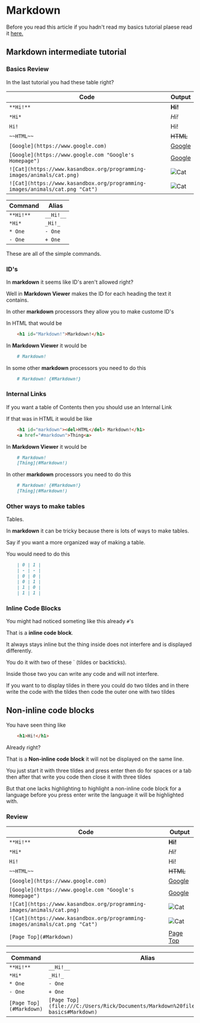 # Markdown

Before you read this article if you hadn't read my basics tutorial plaese read it [here.](file:///C:/Users/Rick/Documents/Markdown%20files/Markdown%20basics.md)

## Markdown intermediate tutorial

### Basics Review

In the last tutorial you had these table right?

Code | Output
---- | ------
`**Hi!**` | **Hi!**
`*Hi*` | *Hi!*
`Hi!` | Hi!
`~~HTML~~` | ~~HTML~~
`[Google](https://www.google.com)` | [Google](https://www.google.com)
`[Google](https://www.google.com "Google's Homepage")` | [Google](https://www.google.com "Google's Homepage")
`![Cat](https://www.kasandbox.org/programming-images/animals/cat.png)` | ![Cat](https://www.kasandbox.org/programming-images/animals/cat.png)
`![Cat](https://www.kasandbox.org/programming-images/animals/cat.png "Cat")` | ![Cat](https://www.kasandbox.org/programming-images/animals/cat.png "Cat")

Command | Alias
------- | -----
`**Hi!**` | `__Hi!__`
`*Hi*` | `_Hi!_`
`* One` | `- One`
`- One` | `+ One`

These are all of the simple commands.

### ID's

In **markdown** it seems like ID's aren't allowed right?

Well in **Markdown Viewer** makes the ID for each heading the text it contains.

In other **markdown** processors they allow you to make custome ID's

In HTML that would be

```html
    <h1 id="Markdown!">Markdown!</h1>
```

In **Markdown Viewer** it would be

```markdown
    # Markdown!
```

In some other **markdown** processors you need to do this

```markdown
    # Markdown! {#Markdown!}
```

### Internal Links

If you want a table of Contents then you should use an Internal Link

If that was in HTML it would be like

```html
    <h1 id="markdown"><del>HTML</del> Markdown!</h1>
    <a href="#markdown">Thing<a>
```

In **Markdown Viewer** it would be

```markdown
    # Markdown!
    [Thing](#Markdown!)
```

In other **markdown** processors you need to do this

```markdown
    # Markdown! {#Markdown!}
    [Thing](#Markdown!)
```

### Other ways to make tables

Tables.

In **markdown** it can be tricky because there is lots of ways to make tables.

Say if you want a more organized way of making a table.

You would need to do this

```markdown
    | 0 | 1 |
    | - | - |
    | 0 | 0 |
    | 0 | 1 |
    | 1 | 0 |
    | 1 | 1 |
```

### Inline Code Blocks

You might had noticed someting like this already `#`'s

That is a **inline code block**.

It always stays inline but the thing inside does not interfere and is displayed differently.

You do it with two of these ` (tildes or backticks).

Inside those two you can write any code and will not interfere.

If you want to to display tildes in there you could do two tildes and in there write the code with the tildes then code the outer one with two tildes

## Non-inline code blocks

You have seen thing like

```html
    <h1>Hi!</h1>
```

Already right?

That is a **Non-inline code block** it will not be displayed on the same line.

You just start it with three tildes and press enter then do for spaces or a tab then after that write you code then close it with three tildes

But that one lacks highlighting to highlight a non-inline code block for a language before you press enter write the language it will be highlighted with.

### Review

Code | Output
---- | ------
`**Hi!**` | **Hi!**
`*Hi*` | *Hi!*
`Hi!` | Hi!
`~~HTML~~` | ~~HTML~~
`[Google](https://www.google.com)` | [Google](https://www.google.com)
`[Google](https://www.google.com "Google's Homepage")` | [Google](https://www.google.com "Google's Homepage")
`![Cat](https://www.kasandbox.org/programming-images/animals/cat.png)` | ![Cat](https://www.kasandbox.org/programming-images/animals/cat.png)
`![Cat](https://www.kasandbox.org/programming-images/animals/cat.png "Cat")` | ![Cat](https://www.kasandbox.org/programming-images/animals/cat.png "Cat")
`[Page Top](#Markdown)` | [Page Top](#Markdown)


Command | Alias
------- | -----
`**Hi!**` | `__Hi!__`
`*Hi*` | `_Hi!_`
`* One` | `- One`
`- One` | `+ One`
`[Page Top](#Markdown)` | `[Page Top](file:///C:/Users/Rick/Documents/Markdown%20files/Markdown%20non-basics#Markdown)`